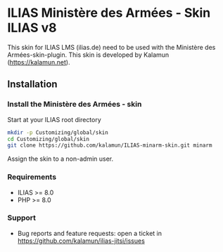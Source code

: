 # ILIAS Ministère des Armées - Skin ILIAS v8

This skin for ILIAS LMS (ilias.de) need to be used with the Ministère des Armées-skin-plugin.
This skin is developed by Kalamun (https://kalamun.net).

## Installation

### Install the Ministère des Armées - skin
Start at your ILIAS root directory
```bash
mkdir -p Customizing/global/skin
cd Customizing/global/skin
git clone https://github.com/kalamun/ILIAS-minarm-skin.git minarm
```
Assign the skin to a non-admin user.

### Requirements
* ILIAS >= 8.0
* PHP >= 8.0

### Support
* Bug reports and feature requests: open a ticket in https://github.com/kalamun/ilias-jitsi/issues
